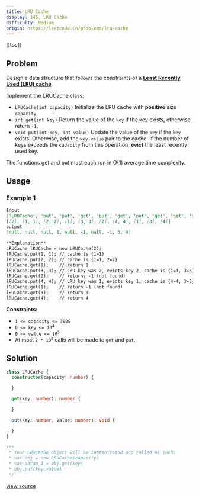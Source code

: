 ```yaml
---
title: LRU Cache
display: 146. LRU Cache
difficulty: Medium
origin: https://leetcode.cn/problems/lru-cache
---
```


[[toc]]

## Problem

Design a data structure that follows the constraints of a **<a href="https://en.wikipedia.org/wiki/Cache_replacement_policies#LRU" target="_blank">Least Recently Used (LRU) cache</a>**.

Implement the LRUCache class:

- <code>LRUCache(int capacity)</code> Initialize the LRU cache with **positive** size <code>capacity</code>.
- <code>int get(int key)</code> Return the value of the <code>key</code> if the key exists, otherwise return <code>-1</code>.
- <code>void put(int key, int value)</code> Update the value of the <code>key</code> if the <code>key</code> exists. Otherwise, add the <code>key-value</code> pair to the cache. If the number of keys exceeds the <code>capacity</code> from this operation, **evict** the least recently used key.

The functions get and put must each run in O(1) average time complexity.

## Usage

### Example 1

```md
Input
['LRUCache', 'put', 'put', 'get', 'put', 'get', 'put', 'get', 'get', 'get']
[[2], [1, 1], [2, 2], [1], [3, 3], [2], [4, 4], [1], [3], [4]]
output
[null, null, null, 1, null, -1, null, -1, 3, 4]

**Explanation**
LRUCache lRUCache = new LRUCache(2);
lRUCache.put(1, 1); // cache is {1=1}
lRUCache.put(2, 2); // cache is {1=1, 2=2}
lRUCache.get(1);    // return 1
lRUCache.put(3, 3); // LRU key was 2, evicts key 2, cache is {1=1, 3=3}
lRUCache.get(2);    // returns -1 (not found)
lRUCache.put(4, 4); // LRU key was 1, evicts key 1, cache is {4=4, 3=3}
lRUCache.get(1);    // return -1 (not found)
lRUCache.get(3);    // return 3
lRUCache.get(4);    // return 4
```

**Constraints:**

- <code>1 &lt;= capacity &lt;= 3000</code>
- <code>0 &lt;= key &lt;= 10<sup>4</sup></code>
- <code>0 &lt;= value &lt;= 10<sup>5</sup></code>
- At most <code>2 * 10<sup>5</sup></code> calls will be made to <code>get</code> and <code>put</code>.

## Solution

```ts
class LRUCache {
  constructor(capacity: number) {

  }

  get(key: number): number {

  }

  put(key: number, value: number): void {

  }
}

/**
 * Your LRUCache object will be instantiated and called as such:
 * var obj = new LRUCache(capacity)
 * var param_1 = obj.get(key)
 * obj.put(key,value)
 */
```

[view source](https://leetcode.cn/problems/lru-cache)

